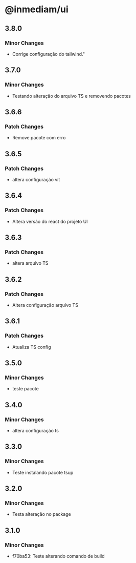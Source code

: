 # @inmediam/ui

## 3.8.0

### Minor Changes

- Corrige configuração do tailwind."

## 3.7.0

### Minor Changes

- Testando alteração do arquivo TS e removendo pacotes

## 3.6.6

### Patch Changes

- Remove pacote com erro

## 3.6.5

### Patch Changes

- altera configuração vit

## 3.6.4

### Patch Changes

- Altera versão do react do projeto UI

## 3.6.3

### Patch Changes

- altera arquivo TS

## 3.6.2

### Patch Changes

- Altera configuração arquivo TS

## 3.6.1

### Patch Changes

- Atualiza TS config

## 3.5.0

### Minor Changes

- teste pacote

## 3.4.0

### Minor Changes

- altera configuração ts

## 3.3.0

### Minor Changes

- Teste instalando pacote tsup

## 3.2.0

### Minor Changes

- Testa alteração no package

## 3.1.0

### Minor Changes

- f70ba53: Teste alterando comando de build

